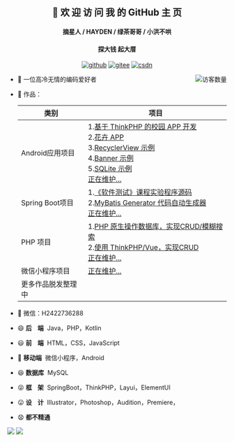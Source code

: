 <h2 align="center">👋 欢 迎 访 问 我 的 GitHub 主 页</h2>
<h4 align="center">摘星人 / HAYDEN / 绿茶哥哥 / 小洪不哄</h4>
<h4 align="center">探大钱 起大厝</h4>
<p align="center">
  <a href="https://github.com/hongyoudan"><img src="https://img.shields.io/badge/GitHub-ff79c6" alt="github"></a>
  <a href="https://gitee.com/hong-youdan"><img src="https://img.shields.io/badge/Gitee-fe7300" alt="gitee"></a>
  <a href="https://blog.csdn.net/qq_44402184"><img src="https://img.shields.io/badge/CSDN-cf000e" alt="csdn"></a>
</p>

<img align='right' src="https://profile-counter.glitch.me/hongyoudan/count.svg" alt="访客数量"/>

- 🐧 一位高冷无情的编码爱好者

- 🏡 作品：

  | 类别               | 项目                                                         |
  | ------------------ | ------------------------------------------------------------ |
  | Android应用项目    | 1.[基于 ThinkPHP 的校园 APP 开发](https://github.com/hongyoudan/MinlifeApp)<br>2.[花卉 APP](https://github.com/hongyoudan/huahui)<br/>3.[RecyclerView 示例](https://github.com/hongyoudan/RecyclerViewDemo)<br/>4.[Banner 示例](https://github.com/hongyoudan/BannerDemo)<br/>5.[SQLite 示例](https://github.com/hongyoudan/SQLiteDemo)<br/>[正在维护...]() |
  | Spring Boot项目    | 1.[《软件测试》课程实验程序源码](https://github.com/hongyoudan/softwaretesting)<br>2.[MyBatis Generator 代码自动生成器](https://github.com/hongyoudan/mybatis-generator-demo)<br>[正在维护...]() |
  | PHP 项目           | 1.[PHP 原生操作数据库，实现CRUD/模糊搜索](https://github.com/hongyoudan/mall-protogenous)<br>2.[使用 ThinkPHP/Vue，实现CRUD](https://github.com/hongyoudan/mall-tp)<br>[正在维护...]() |
  | 微信小程序项目     | [正在维护...]()                                              |
  | 更多作品脱发整理中 |                                                              |

- 💬 微信：H2422736288

- 😄  **后&nbsp;&nbsp;&nbsp;&nbsp;端**&nbsp;  Java，PHP，Kotlin

- 😃  **前&nbsp;&nbsp;&nbsp;&nbsp;端**&nbsp;  HTML，CSS，JavaScript

- 🧐  **移动端**&nbsp;  微信小程序，Android

- 😆  **数据库**&nbsp;  MySQL

- 😝  **框&nbsp;&nbsp;&nbsp;&nbsp;架**&nbsp;  SpringBoot，ThinkPHP，Layui，ElementUI

- 😛  **设&nbsp;&nbsp;&nbsp;&nbsp;计**&nbsp;  Illustrator，Photoshop，Audition，Premiere，

- 😧  **都不精通**
<div>
<img src="https://github-readme-stats.vercel.app/api?username=hongyoudan&hide_title=true&hide_border=true&show_icons=true&include_all_commits=true&line_height=21&bg_color=0,EC6C6C,FFD479,FFFC79,73FA79&theme=graywhite&locale=cn" />
<img src="https://github-readme-stats.vercel.app/api/top-langs/?username=hongyoudan&hide_title=true&hide_border=true&layout=compact&bg_color=0,73FA79,73FDFF,D783FF&theme=graywhite&locale=cn" />
</div>
